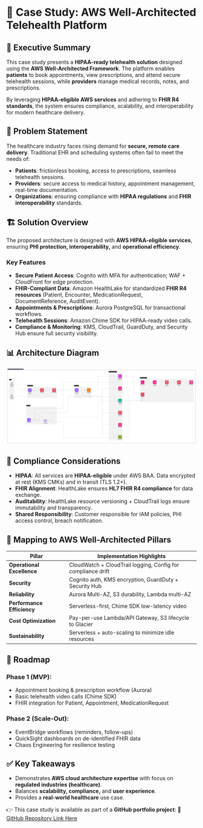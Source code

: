 # 📄 Case Study: AWS Well-Architected Telehealth Platform

## 📌 Executive Summary

This case study presents a **HIPAA-ready telehealth solution** designed using the **AWS Well-Architected Framework**. The platform enables **patients** to book appointments, view prescriptions, and attend secure telehealth sessions, while **providers** manage medical records, notes, and prescriptions.

By leveraging **HIPAA-eligible AWS services** and adhering to **FHIR R4 standards**, the system ensures compliance, scalability, and interoperability for modern healthcare delivery.

## 🎯 Problem Statement

The healthcare industry faces rising demand for **secure, remote care delivery**. Traditional EHR and scheduling systems often fail to meet the needs of:

- **Patients**: frictionless booking, access to prescriptions, seamless telehealth sessions.
- **Providers**: secure access to medical history, appointment management, real-time documentation.
- **Organizations**: ensuring compliance with **HIPAA regulations** and **FHIR interoperability** standards.

## 🏗️ Solution Overview

The proposed architecture is designed with **AWS HIPAA-eligible services**, ensuring **PHI protection, interoperability,** and **operational efficiency**.

### Key Features
- **Secure Patient Access**: Cognito with MFA for authentication; WAF + CloudFront for edge protection.
- **FHIR-Compliant Data**: Amazon HealthLake for standardized **FHIR R4 resources** (Patient, Encounter, MedicationRequest, DocumentReference, AuditEvent).
- **Appointments & Prescriptions**: Aurora PostgreSQL for transactional workflows.
- **Telehealth Sessions**: Amazon Chime SDK for HIPAA-ready video calls.
- **Compliance & Monitoring**: KMS, CloudTrail, GuardDuty, and Security Hub ensure full security visibility.

## 📊 Architecture Diagram

![](../images/patient-telehealth-services.png)

## 🔐 Compliance Considerations

- **HIPAA**: All services are **HIPAA-eligible** under AWS BAA. Data encrypted at rest (KMS CMKs) and in transit (TLS 1.2+).
- **FHIR Alignment**: HealthLake ensures **HL7 FHIR R4 compliance** for data exchange.
- **Auditability**: HealthLake resource versioning + CloudTrail logs ensure immutability and transparency.
- **Shared Responsibility**: Customer responsible for IAM policies, PHI access control, breach notification.

## 📌 Mapping to AWS Well-Architected Pillars
| Pillar                     | Implementation Highlights                                    |
| -------------------------- | ------------------------------------------------------------ |
| **Operational Excellence** | CloudWatch + CloudTrail logging, Config for compliance drift |
| **Security**               | Cognito auth, KMS encryption, GuardDuty + Security Hub       |
| **Reliability**            | Aurora Multi-AZ, S3 durability, Lambda multi-AZ              |
| **Performance Efficiency** | Serverless-first, Chime SDK low-latency video                |
| **Cost Optimization**      | Pay-per-use Lambda/API Gateway, S3 lifecycle to Glacier      |
| **Sustainability**         | Serverless + auto-scaling to minimize idle resources         |

## 🚀 Roadmap

### Phase 1 (MVP):

- Appointment booking & prescription workflow (Aurora)
- Basic telehealth video calls (Chime SDK)
- FHIR integration for Patient, Appointment, MedicationRequest

### Phase 2 (Scale-Out):

- EventBridge workflows (reminders, follow-ups)
- QuickSight dashboards on de-identified FHIR data
- Chaos Engineering for resilience testing

## ✅ Key Takeaways

- Demonstrates **AWS cloud architecture expertise** with focus on **regulated industries (healthcare)**.
- Balances **scalability, compliance,** and **user experience**.
- Provides a **real-world healthcare** use case.

👉 This case study is available as part of a **GitHub portfolio project**:
🔗 [GitHub Repository Link Here](https://github.com/misbasaman/aws-architecture-case-studies/tree/main/docs/03-patient-telehealth-system)
